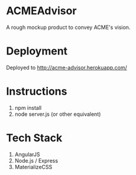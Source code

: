 # ACMEAdvisor  
A rough mockup product to convey ACME's vision.  

# Deployment  
Deployed to http://acme-advisor.herokuapp.com/  

# Instructions  
1) npm install  
2) node server.js (or other equivalent)  

# Tech Stack  
1) AngularJS  
2) Node.js / Express  
3) MaterializeCSS  